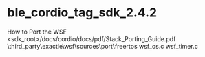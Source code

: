 # ble_cordio_tag_sdk_2.4.2

How to Port the WSF
<sdk_root>/docs/cordio/docs/pdf/Stack_Porting_Guide.pdf
\third_party\exactle\wsf\sources\port\freertos
wsf_os.c
wsf_timer.c
